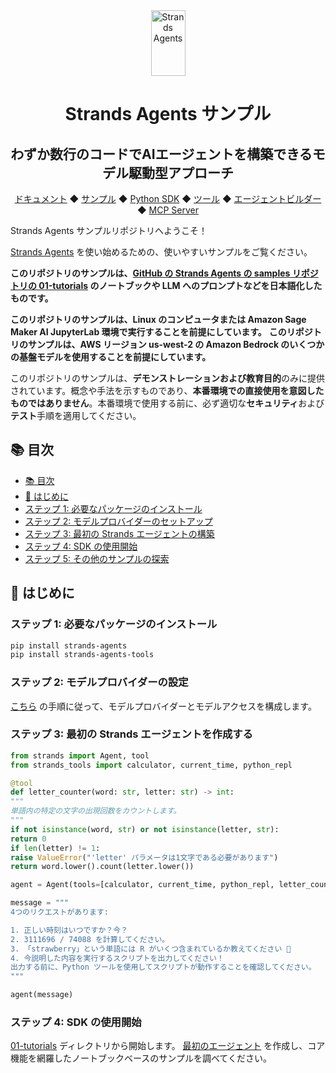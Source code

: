 <div align="center">
<div>
<a href="https://strandsagents.com">
<img src="https://strandsagents.com/latest/assets/logo-auto.svg" alt="Strands Agents" width="55px" height="105px">
</a>
</div>

<h1>
Strands Agents サンプル
</h1>

<h2>
わずか数行のコードでAIエージェントを構築できるモデル駆動型アプローチ
</h2>


<p>
<a href="https://strandsagents.com/">ドキュメント</a>
◆ <a href="https://github.com/strands-agents/samples">サンプル</a>
◆ <a href="https://github.com/strands-agents/sdk-python">Python SDK</a>
◆ <a href="https://github.com/strands-agents/tools">ツール</a>
◆ <a href="https://github.com/strands-agents/agent-builder">エージェントビルダー</a>
◆ <a href="https://github.com/strands-agents/mcp-server">MCP Server</a>
</p>
</div>

Strands Agents サンプルリポジトリへようこそ！

<a href="https://strandsagents.com">Strands Agents</a> を使い始めるための、使いやすいサンプルをご覧ください。

**このリポジトリのサンプルは、[GitHub の Strands Agents の samples リポジトリの 01-tutorials](https://github.com/strands-agents/samples/tree/main/01-tutorials) のノートブックや LLM へのプロンプトなどを日本語化したものです。**

**このリポジトリのサンプルは、Linux のコンピュータまたは Amazon Sage Maker AI JupyterLab 環境で実行することを前提にしています。**
**このリポジトリのサンプルは、AWS リージョン us-west-2 の Amazon Bedrock のいくつかの基盤モデルを使用することを前提にしています。**

このリポジトリのサンプルは、**デモンストレーションおよび教育目的**のみに提供されています。概念や手法を示すものであり、**本番環境での直接使用を意図したものではありません**。本番環境で使用する前に、必ず適切な**セキュリティ**および**テスト**手順を適用してください。

## 📚 目次

- [📚 目次](#-table-of-contents)
- [🏁 はじめに](#-getting-started)
- [ステップ 1: 必要なパッケージのインストール](#step-1-install-required-packages)
- [ステップ 2: モデルプロバイダーのセットアップ](#step-2-setup-model-provider)
- [ステップ 3: 最初の Strands エージェントの構築](#step-3-build-your-first-strands-agent)
- [ステップ 4: SDK の使用開始](#step-4-getting-started-with-the-sdk)
- [ステップ 5: その他のサンプルの探索](#step-5-explore-more-samples)

## 🏁 はじめに

### ステップ 1: 必要なパッケージのインストール

```bash
pip install strands-agents
pip install strands-agents-tools
```

### ステップ 2: モデルプロバイダーの設定

[こちら](https://strandsagents.com/latest/user-guide/quickstart/#model-providers) の手順に従って、モデルプロバイダーとモデルアクセスを構成します。

### ステップ 3: 最初の Strands エージェントを作成する

```python
from strands import Agent, tool
from strands_tools import calculator, current_time, python_repl

@tool
def letter_counter(word: str, letter: str) -> int:
"""
単語内の特定の文字の出現回数をカウントします。
"""
if not isinstance(word, str) or not isinstance(letter, str):
return 0
if len(letter) != 1:
raise ValueError("'letter' パラメータは1文字である必要があります")
return word.lower().count(letter.lower())

agent = Agent(tools=[calculator, current_time, python_repl, letter_counter])

message = """
4つのリクエストがあります:

1. 正しい時刻はいつですか？今？
2. 3111696 / 74088 を計算してください。
3. 「strawberry」という単語には R がいくつ含まれているか教えてください 🍓
4. 今説明した内容を実行するスクリプトを出力してください！
出力する前に、Python ツールを使用してスクリプトが動作することを確認してください。
"""

agent(message)
```

### ステップ 4: SDK の使用開始

[01-tutorials](./01-tutorials/) ディレクトリから開始します。
[最初のエージェント](./01-tutorials/01-fundamentals/01-first-agent/) を作成し、コア機能を網羅したノートブックベースのサンプルを調べてください。




